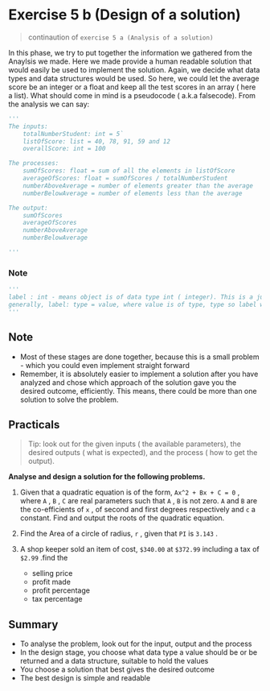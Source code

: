 # Exercise 5 b (Design of a solution)

> continaution of `exercise 5 a (Analysis of a solution)` 

In this phase, we try to put together the information we gathered from the Anaylsis we made. Here we made provide a human readable solution that would easily be used to implement the solution. Again, we decide what data types and data structures would be used. So here, we could let the average score be an integer or a float and keep all the test scores in an array ( here a list). What should come in mind is a pseudocode ( a.k.a falsecode). From the analysis we can say:

``` python
'''
The inputs:
    totalNumberStudent: int = 5`
    listOfScore: list = 40, 78, 91, 59 and 12 
    overallScore: int = 100

The processes:
    sumOfScores: float = sum of all the elements in listOfScore
    averageOfScores: float = sumOfScores / totalNumberStudent
    numberAboveAverage = number of elements greater than the average
    numberBelowAverage = number of elements less than the average

The output:
    sumOfScores
    averageOfScores
    numberAboveAverage
    numberBelowAverage

'''
```

### Note

``` python
'''
label : int - means object is of data type int ( integer). This is a just a conversion we have choose, you what you think makes it easier for you.
generally, label: type = value, where value is of type, type so label will return a value of type, type.
'''
```

## Note

* Most of these stages are done together, because this is a small problem - which you could even implement straight forward
* Remember, it is absolutely easier to implement a solution after you have analyzed and chose which approach of the solution gave you the desired outcome, efficiently. This means, there could be more than one solution to solve the problem.

## Practicals

> Tip: look out for the given inputs ( the available parameters), the desired outputs ( what is expected), and the process ( how to get the output).

**Analyse and design a solution for the following problems.**

1. Given that a quadratic equation is of the form, `Ax^2 + Bx + C = 0` , where `A` , `B` , `C` are real parameters such that `A` , `B` is not zero. `A` and `B` are the co-efficients of `x` , of second and first degrees respectively and `c` a constant. Find and output the roots of the quadratic equation.

1. Find the Area of a circle of radius, `r` , given that `PI` is `3.143` .

1. A shop keeper sold an item of cost, `$340.00` at `$372.99` including a tax of `$2.99` .find the 
    - selling price
    - profit made
    - profit percentage
    - tax percentage

## Summary

* To analyse the problem, look out for the input, output and the process
* In the design stage, you choose what data type a value should be or be returned and a data structure, suitable to hold the values
* You choose a solution that best gives the desired outcome
* The best design is simple and readable

